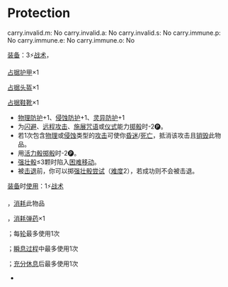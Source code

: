 # Protection

carry.invalid.m: No
carry.invalid.a: No
carry.invalid.s: No
carry.immune.p: No
carry.immune.e: No
carry.immune.o: No

<aside>

[装备](https://www.notion.so/1b3d619a067b80f99057fe3412922dd5?pvs=21)：3⚡️[战术](https://www.notion.so/1b3d619a067b8051b6eaffd160aee01c?pvs=21)，

[占据](https://www.notion.so/1b3d619a067b8021ba8fe7cef8b96857?pvs=21)[护甲](https://www.notion.so/1b3d619a067b8095b845ca40a26a2b8f?pvs=21)×1

[占据](https://www.notion.so/1b3d619a067b8021ba8fe7cef8b96857?pvs=21)[头盔](https://www.notion.so/1b3d619a067b803b96f6f5cd75b737d6?pvs=21)×1

[占据](https://www.notion.so/1b3d619a067b8021ba8fe7cef8b96857?pvs=21)[鞋靴](https://www.notion.so/1b3d619a067b808c8c4fe1a5246a656b?pvs=21)×1

- [物理防护](https://www.notion.so/1b3d619a067b80c19591fe2842823469?pvs=21)+1、[侵蚀防护](https://www.notion.so/1b3d619a067b803db0cfccaf34b5fceb?pvs=21)+1、[灵异防护](https://www.notion.so/1b3d619a067b80788307ebd9e41c53cb?pvs=21)+1
- 为[闪避](https://www.notion.so/1b4d619a067b802bac11faba310fa6c8?pvs=21)、[远程攻击](https://www.notion.so/1b4d619a067b805f8c27e6cffc369b74?pvs=21)、[施展](https://www.notion.so/1b3d619a067b80f38dccf027f026b32f?pvs=21)[咒语](https://www.notion.so/1b3d619a067b80d5a607d46d4ed01d21?pvs=21)或[仪式](https://www.notion.so/1b3d619a067b801db593da81f19b4860?pvs=21)能力[掷骰](https://www.notion.so/1b3d619a067b80f89c53e38483e535c4?pvs=21)时-2🅟。
- 若1次包含[物理](https://www.notion.so/1b4d619a067b801e990cfa56185bd47c?pvs=21)或[侵蚀](https://www.notion.so/1b4d619a067b80658956f8f0545547a9?pvs=21)类型的[攻击](https://www.notion.so/1b5d619a067b80ab8482e091a267f3f3?pvs=21)可使你[昏迷](https://www.notion.so/1b4d619a067b80c58d9effaf207db6c8?pvs=21)/[死亡](https://www.notion.so/1b4d619a067b809988d9f10a205eb317?pvs=21)，抵消该攻击且[销毁](https://www.notion.so/1b3d619a067b80eea73dded4e8ad308f?pvs=21)此物品。
- 用[活力骰](https://www.notion.so/1b3d619a067b8019a494fecc31aaaafa?pvs=21)[掷骰](https://www.notion.so/1b3d619a067b80f89c53e38483e535c4?pvs=21)时-2🅟。
- [强壮骰](https://www.notion.so/1b3d619a067b806094ebcc0abdf4ba13?pvs=21)≤3颗时陷入[困难移动](https://www.notion.so/1b3d619a067b807abb81c1da28d324b2?pvs=21)。
- 被[击退](https://www.notion.so/1b3d619a067b80c2a98ffca0107a56da?pvs=21)前，你可以掷[强壮骰](https://www.notion.so/1b3d619a067b806094ebcc0abdf4ba13?pvs=21)[尝试](https://www.notion.so/1b3d619a067b8009aad4e7ce70111ce4?pvs=21)（[难度](https://www.notion.so/1b3d619a067b80fbbc95dc0c033f5e3c?pvs=21)2），若成功则不会被击退。
</aside>

<aside>

[装备](https://www.notion.so/1b3d619a067b80f99057fe3412922dd5?pvs=21)时[使用](https://www.notion.so/1b3d619a067b80bbbbacd6817c707325?pvs=21)：1⚡️[战术](https://www.notion.so/1b3d619a067b8051b6eaffd160aee01c?pvs=21)

，[消耗](https://www.notion.so/1b3d619a067b80789d16e44120e1be39?pvs=21)此物品

，[消耗](https://www.notion.so/1b3d619a067b80789d16e44120e1be39?pvs=21)[弹药](https://www.notion.so/1b3d619a067b80a69233f4e32634e075?pvs=21)×1

；每[轮](https://www.notion.so/1b3d619a067b80aeb62df5a99bfb8a82?pvs=21)最多使用1次

；[瞬息过程](https://www.notion.so/1b3d619a067b80aaa52efa8a891fe3ad?pvs=21)中最多使用1次

；[充分休息](https://www.notion.so/1b5d619a067b80e2b5fed1c29a10f820?pvs=21)后最多使用1次

- 
</aside>